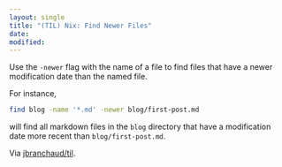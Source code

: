 ```yaml
---
layout: single
title: "(TIL) Nix: Find Newer Files"
date:
modified:
---
```


Use the `-newer` flag with the name of a file to find files that have a
newer modification date than the named file.

For instance,

```bash
find blog -name '*.md' -newer blog/first-post.md
```

will find all markdown files in the `blog` directory that have a
modification date more recent than `blog/first-post.md`.

Via [jbranchaud/til](https://github.com/jbranchaud/til).
